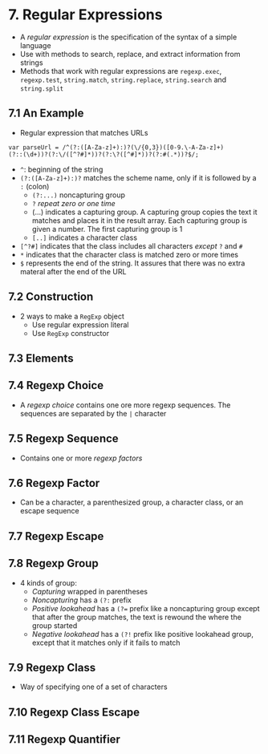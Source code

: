 # 7. Regular Expressions
* A *regular expression* is the specification of the syntax of a simple language
* Use with methods to search, replace, and extract information from strings
* Methods that work with regular expressions are `regexp.exec`, `regexp.test`, `string.match`, `string.replace`, `string.search` and `string.split`

## 7.1 An Example
* Regular expression that matches URLs
```
var parseUrl = /^(?:([A-Za-z]+):)?(\/{0,3})([0-9.\-A-Za-z]+)
(?::(\d+))?(?:\/([^?#]*))?(?:\?([^#]*))?(?:#(.*))?$/;
```

* `^`: beginning of the string
* `(?:([A-Za-z]+):)?` matches the scheme name, only if it is followed by a `:` (colon)
    * `(?:...)` noncapturing group
    * `?` *repeat zero or one time*
    * (...) indicates a capturing group. A capturing group copies the text it matches and places it in the result array. Each capturing group is given a number. The first capturing group is 1
    * `[..]` indicates a character class
* `[^?#]` indicates that the class includes all characters *except* `?` and `#`
* `*` indicates that the character class is matched zero or more times
* `$` represents the end of the string. It assures that there was no extra materal after the end of the URL

## 7.2 Construction
* 2 ways to make a `RegExp` object
    * Use regular expression literal
    * Use `RegExp` constructor

## 7.3 Elements

## 7.4 Regexp Choice
* A *regexp choice* contains one ore more regexp sequences. The sequences are separated by the `|` character

## 7.5 Regexp Sequence
* Contains one or more *regexp factors*

## 7.6 Regexp Factor
* Can be a character, a parenthesized group, a character class, or an escape sequence

## 7.7 Regexp Escape

## 7.8 Regexp Group
* 4 kinds of group:
    * *Capturing* wrapped in parentheses
    * *Noncapturing* has a `(?:` prefix
    * *Positive lookahead* has a `(?=` prefix like a noncapturing group except that after the group matches, the text is rewound the where the group started
    * *Negative lookahead* has a `(?!` prefix like positive lookahead group, except that it matches only if it fails to match
    
## 7.9 Regexp Class
* Way of specifying one of a set of characters

## 7.10 Regexp Class Escape

## 7.11 Regexp Quantifier